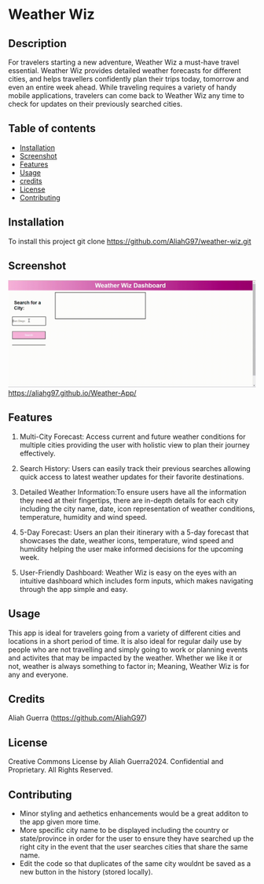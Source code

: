 # Weather Wiz

## Description
For travelers starting a new adventure, Weather Wiz a must-have travel essential. Weather Wiz provides detailed weather forecasts for different cities, and helps travellers confidently plan their trips today, tomorrow and even an entire week ahead. While traveling requires a variety of handy mobile applications, travelers can come back to Weather Wiz any time to check for updates on their previously searched cities.

## Table of contents
- [Installation](#installation)
- [Screenshot](#screenshot)
- [Features](#features)
- [Usage](#usage)
- [credits](#credits)
- [License](#license)
- [Contributing](#contributing)


## Installation
To install this project git clone https://github.com/AliahG97/weather-wiz.git

## Screenshot
![Weather Wiz Screenshot](./assets/Images/WeatherWizScreenshot.gif) https://aliahg97.github.io/Weather-App/

## Features

1. Multi-City Forecast: Access current and future weather conditions for multiple cities providing the user with holistic view to plan their journey effectively.

2. Search History: Users can easily track their previous searches allowing quick access to latest weather updates for their favorite destinations. 

3. Detailed Weather Information:To ensure users have all the information they need at their fingertips, there are in-depth details for each city including the city name, date, icon representation of weather conditions, temperature, humidity and wind speed. 

4. 5-Day Forecast: Users an plan their itinerary with a 5-day forecast that showcases the date, weather icons, temperature, wind speed and humidity helping the user make informed decisions for the upcoming week. 

5. User-Friendly Dashboard: Weather Wiz is easy on the eyes with an intuitive dashboard which includes form inputs, which makes navigating through the app simple and easy.

## Usage
This app is ideal for travelers going from a variety of different cities and locations in a short period of time. It is also ideal for regular daily use by people who are not travelling and simply going to work or planning events and activites that may be impacted by the weather. Whether we like it or not, weather is always something to factor in; Meaning, Weather Wiz is for any and everyone.

## Credits
Aliah Guerra (https://github.com/AliahG97)

## License
Creative Commons License
by Aliah Guerra2024. Confidential and Proprietary. All Rights Reserved.

## Contributing
- Minor styling and aethetics enhancements would be a great additon to the app given more time. 
- More specific city name to be displayed including the country or state/province in order for the user to ensure they have searched up the right city in the event that the user searches cities that share the same name.
- Edit the code so that duplicates of the same city wouldnt be saved as a new button in the history (stored locally).

